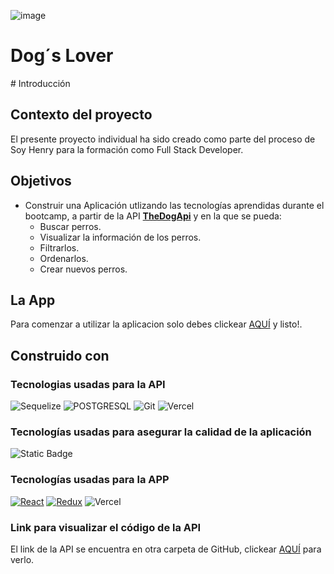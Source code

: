 ![image](https://res.cloudinary.com/dnhjrtihu/image/upload/v1700534755/DogsLover/h38pyfrmktkfijzmsvm9.png)

# Dog´s Lover

<div align="left">
# Introducción

## Contexto del proyecto

El presente proyecto individual ha sido creado como parte del proceso de Soy Henry para la formación como Full Stack Developer.

## Objetivos

- Construir una Aplicación utlizando las tecnologías aprendidas durante el bootcamp, a partir de la API [**TheDogApi**](https://thedogapi.com/) y en la que se pueda:
  -  Buscar perros.
  -  Visualizar la información de los perros.
  -  Filtrarlos. 
  -  Ordenarlos.
  -  Crear nuevos perros.
    
## La App

Para comenzar a utilizar la aplicacion solo debes clickear [AQUÍ](https://front-end-dogs-beta.vercel.app/) y listo!.

## Construido con

### Tecnologias usadas para la API

![Sequelize](https://img.shields.io/badge/Sequelize-00000?style=for-the-badge&logo=sequelize&logoColor=green&color=white)
![POSTGRESQL](https://img.shields.io/badge/PostgreSQL-00000?style=for-the-badge&logo=postgresql&logoColor=blue&color=white)
![Git](https://img.shields.io/badge/git-00000?style=for-the-badge&logo=git&color=white)
![Vercel](https://img.shields.io/badge/vercel-00000?style=for-the-badge&logo=vercel&logoColor=black&color=white)

### Tecnologías usadas para asegurar la calidad de la aplicación

![Static Badge](https://img.shields.io/badge/hoppscotch.io-black?style=for-the-badge&logo=hoppscotch)

### Tecnologías usadas para la APP

[![React](https://img.shields.io/badge/React-61DAFB?style=for-the-badge&logo=react&logoColor=white)](https://reactjs.org/)
[![Redux](https://img.shields.io/badge/Redux-764ABC?style=for-the-badge&logo=redux&logoColor=white)](https://redux.js.org/)
![Vercel](https://img.shields.io/badge/vercel-00000?style=for-the-badge&logo=vercel&logoColor=black&color=white)

### Link para visualizar el código de la API 

El link de la API  se encuentra en otra carpeta de GitHub, clickear [AQUÍ](https://github.com/AngelBlackBlue/BackEnd-Dogs) para verlo. 
